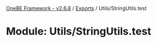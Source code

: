 [OneBE Framework - v2.6.8](../README.md) / [Exports](../modules.md) / Utils/StringUtils.test

# Module: Utils/StringUtils.test

